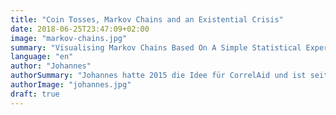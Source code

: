 ```yaml
---
title: "Coin Tosses, Markov Chains and an Existential Crisis"
date: 2018-06-25T23:47:09+02:00
image: "markov-chains.jpg"
summary: "Visualising Markov Chains Based On A Simple Statistical Experiment"
language: "en"
author: "Johannes"
authorSummary: "Johannes hatte 2015 die Idee für CorrelAid und ist seitdem unser Vorstandsvorsitzender. Er studiert im Master \"Evidence-based Policymaking\" an der University of Oxford und Policy-Analyse an der Universität Konstanz. Er interessiert sich vor allem für Evaluierungsmethoden, die Nutzung von Evidenz und Daten in Gesellschaft und Politik, und Social Entrepreneurship."
authorImage: "johannes.jpg"
draft: true
---
```


